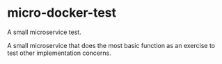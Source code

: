 # micro-docker-test
A small microservice test.

A small microservice that does the most basic function as an exercise to test other implementation concerns.
